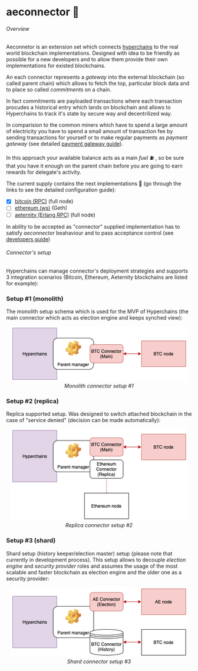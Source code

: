 # aeconnector 🔌
###### Overview

Aeconnetor is an extension set which connects [hyperchains](https://github.com/aeternity/hyperchains-whitepaper) to the real world blockchain implementations. 
Designed with idea to be friendly as possible for a new developers and to allow them provide their own implementations for existed blockchains. 

An each connector represents a *gateway* into the external blockchain (so called parent chain) which allows to fetch the top, particular block data and to place so called *commitments* on a chain.

In fact commitments are payloaded transactions where each transaction procudes a historical entry which lands on blockchain and allows to Hyperchains to track it's state by secure way and decentrilized way. 

In comparision to the common miners which have to spend a large amount of electricity you have to spend a small amount of transaction fee by sending transactions for yourself or to make regular payments as *payment gateway* (see detailed [payment gateway guide](https://github.com/aeternity/aeconnector/wiki/Payment-gateway)).

In this approach your available balance acts as a main *fuel* ⛽️ , so be sure that you have it enough on the parent chain before you are going to earn rewards for delegate's activity. 

The current supply contains the next implementations 🔌 (go through the links to see the detailed configuration guide):

- [x] [bitcoin (RPC)](https://github.com/aeternity/aeconnector/wiki/Bitcoin-connector) (full node)
- [ ] [ethereum (ws)](https://github.com/aeternity/aeconnector/wiki/Ethereum-connector) (Geth)
- [ ] [aeternity (Erlang RPC)](https://github.com/aeternity/aeconnector/wiki/Aeternity-connector) (full node)

In ability to be accepted as "connector" supplied implementation has to satisfy *aeconnector* beahaviour and to pass acceptance control (see [developers guide](https://github.com/aeternity/aeconnector/wiki/Developers-guide))

###### Connector's setup 

Hyperchains can manage connector's deployment strategies and supports 3 integration scenarios (Bitcoin, Ethereum, Aeternity blockchains are listed for example):

### Setup #1 (monolith)

The monolith setup schema which is used for the MVP of Hyperchains (the main connector which acts as election engine and keeps synched view):   

<p align="center">
  <img src="/doc/src/HyperchainsConnectorsMain.png">
  <br>
    <em>Monolith connector setup #1 </em>
</p>

### Setup #2 (replica)
 
Replica supported setup. Was designed to switch attached blockchain in the case of "service denied" (decision can be made automatically): 

<p align="center">
  <img src="/doc/src/HyperchainsConnectorsMainReplica.png">
  <br>
    <em>Replica connector setup #2 </em>
</p>

### Setup #3 (shard)

Shard setup (history keeper/election master) setup (please note that currently in development process). This setup allows to decouple *election engine* and *security provider* roles and assumes the usage of the most scalable and faster blockchain as election engine and the older one as a security provider:

<p align="center">
  <img src="/doc/src/HyperchainsConnectorsElectionHistory.png">
  <br>
    <em>Shard connector setup #3 </em>
</p>






